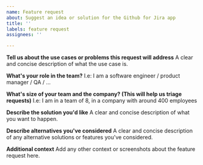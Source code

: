 ```yaml
---
name: Feature request
about: Suggest an idea or solution for the Github for Jira app
title: ''
labels: feature request
assignees: ''

---
```


**Tell us about the use cases or problems this request will address**
A clear and concise description of what the use case is. 

**What's your role in the team?**
I.e: I am a software engineer / product manager / QA / ...

**What's size of your team and the company? (This will help us triage requests)**
I.e: I am in a team of 8, in a company with around 400 employees

**Describe the solution you'd like**
A clear and concise description of what you want to happen.

**Describe alternatives you've considered**
A clear and concise description of any alternative solutions or features you've considered.

**Additional context**
Add any other context or screenshots about the feature request here.
